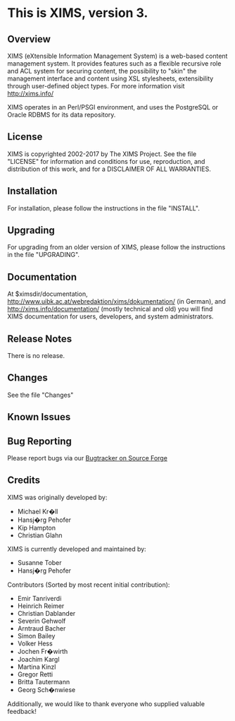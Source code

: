 This is XIMS, version 3.
========================


Overview
--------
XIMS (eXtensible Information Management System) is a web-based
content management system. It provides features such as a flexible
recursive role and ACL system for securing content, the possibility
to "skin" the management interface and content using XSL stylesheets,
extensibility through user-defined object types.
For more information visit http://xims.info/

XIMS operates in an Perl/PSGI environment, and uses the PostgreSQL or Oracle
RDBMS for its data repository.


License
-------
XIMS is copyrighted 2002-2017 by The XIMS Project. See the file "LICENSE" for
information and conditions for use, reproduction, and distribution of this work,
and for a DISCLAIMER OF ALL WARRANTIES.


Installation
------------
For installation, please follow the instructions in the file
"INSTALL".


Upgrading
---------
For upgrading from an older version of XIMS, please follow the instructions
in the file "UPGRADING".


Documentation
-------------

At $ximsdir/documentation,
http://www.uibk.ac.at/webredaktion/xims/dokumentation/ (in German), and
http://xims.info/documentation/ (mostly technical and old) you will find XIMS
documentation for users, developers, and system administrators.


Release Notes
-------------

There is no release.


Changes
-------
See the file "Changes"


Known Issues
------------


Bug Reporting
-------------
Please report bugs via our [Bugtracker on Source Forge](http://sourceforge.net/p/xims/bugs/)


Credits
-------

XIMS was originally developed by:
- Michael Kr�ll
- Hansj�rg Pehofer
- Kip Hampton
- Christian Glahn

XIMS is currently developed and maintained by:
- Susanne Tober
- Hansj�rg Pehofer

Contributors (Sorted by most recent initial contribution):
- Emir Tanriverdi
- Heinrich Reimer
- Christian Dablander
- Severin Gehwolf
- Arntraud Bacher
- Simon Bailey
- Volker Hess 
- Jochen Fr�wirth
- Joachim Kargl
- Martina Kinzl
- Gregor Retti
- Britta Tautermann
- Georg Sch�nwiese

Additionally, we would like to thank everyone who supplied valuable feedback!

